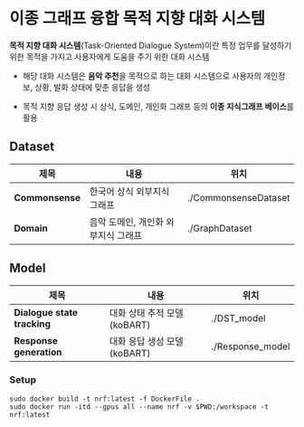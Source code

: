 # 이종 그래프 융합 목적 지향 대화 시스템

**목적 지향 대화 시스템**(Task-Oriented Dialogue System)이란 특정 업무를 달성하기 위한 목적을 가지고 사용자에게 도움을 주기 위한 대화 시스템

- 해당 대화 시스템은 **음악 추천**을 목적으로 하는 대화 시스템으로 사용자의 개인정보, 상황, 발화 상태에 맞춘 응답을 생성


- 목적 지향 응답 생성 시 상식, 도메인, 개인화 그래프 등의 **이종 지식그래프 베이스**를 활용  

## Dataset
|제목|내용|위치|
|------|---|---|
|**Commonsense**|한국어 상식 외부지식 그래프|./CommonsenseDataset|
|**Domain**|음악 도메인, 개인화 외부지식 그래프|./GraphDataset|

## Model
|제목|내용|위치|
|------|---|---|
|**Dialogue state tracking**|대화 상태 추적 모델(koBART)|./DST_model|
|**Response generation**|대화 응답 생성 모델(koBART)|./Response_model|

### Setup
```
sudo docker build -t nrf:latest -f DockerFile .
sudo docker run -itd --gpus all --name nrf -v $PWD:/workspace -t nrf:latest
```
